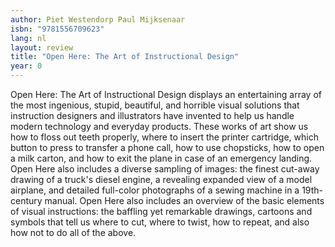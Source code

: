 ```yaml
---
author: Piet Westendorp Paul Mijksenaar
isbn: "9781556709623"
lang: nl
layout: review
title: "Open Here: The Art of Instructional Design"
year: 0
---
```


Open Here: The Art of Instructional Design displays an entertaining array of the most ingenious, stupid, beautiful, and horrible visual solutions that instruction designers and illustrators have invented to help us handle modern technology and everyday products. These works of art show us how to floss out teeth properly, where to insert the printer cartridge, which button to press to transfer a phone call, how to use chopsticks, how to open a milk carton, and how to exit the plane in case of an emergency landing. Open Here also includes a diverse sampling of images: the finest cut-away drawing of a truck's diesel engine, a revealing expanded view of a model airplane, and detailed full-color photographs of a sewing machine in a 19th-century manual. Open Here also includes an overview of the basic elements of visual instructions: the baffling yet remarkable drawings, cartoons and symbols that tell us where to cut, where to twist, how to repeat, and also how not to do all of the above.
